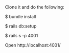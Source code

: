 

Clone it and do the following:

$ bundle install

$ rails db:setup

$ rails s -p 4001

Open http://localhost:4001/
